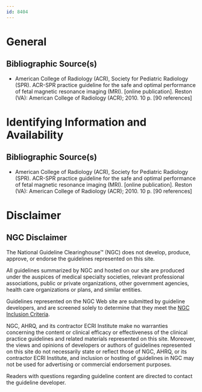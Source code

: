 ```yaml
---
id: 8404
---
```


# General

## Bibliographic Source(s)

- American College of Radiology (ACR), Society for Pediatric Radiology (SPR). ACR-SPR practice guideline for the safe and optimal performance of fetal magnetic resonance imaging (MRI). [online publication]. Reston (VA): American College of Radiology (ACR); 2010. 10 p. [90 references]

# Identifying Information and Availability

## Bibliographic Source(s)

- American College of Radiology (ACR), Society for Pediatric Radiology (SPR). ACR-SPR practice guideline for the safe and optimal performance of fetal magnetic resonance imaging (MRI). [online publication]. Reston (VA): American College of Radiology (ACR); 2010. 10 p. [90 references]

# Disclaimer

## NGC Disclaimer

The National Guideline Clearinghouse™ (NGC) does not develop, produce, approve, or endorse the guidelines represented on this site.

All guidelines summarized by NGC and hosted on our site are produced under the auspices of medical specialty societies, relevant professional associations, public or private organizations, other government agencies, health care organizations or plans, and similar entities.

Guidelines represented on the NGC Web site are submitted by guideline developers, and are screened solely to determine that they meet the [NGC Inclusion Criteria](/help-and-about/summaries/inclusion-criteria).

NGC, AHRQ, and its contractor ECRI Institute make no warranties concerning the content or clinical efficacy or effectiveness of the clinical practice guidelines and related materials represented on this site. Moreover, the views and opinions of developers or authors of guidelines represented on this site do not necessarily state or reflect those of NGC, AHRQ, or its contractor ECRI Institute, and inclusion or hosting of guidelines in NGC may not be used for advertising or commercial endorsement purposes.

Readers with questions regarding guideline content are directed to contact the guideline developer.


